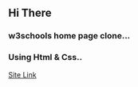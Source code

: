 ## Hi There

### w3schools home page clone...

### Using Html & Css..

[Site Link](https://sachindusahan.github.io/w3school-demo/)